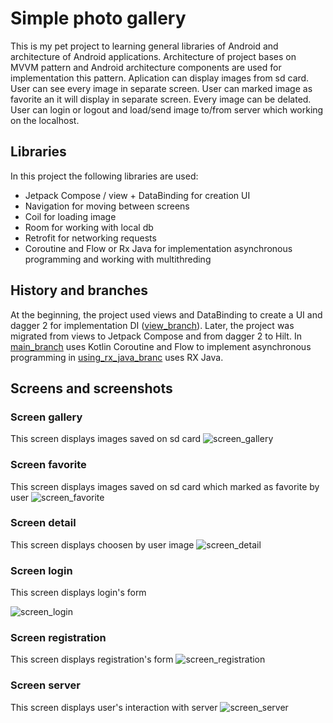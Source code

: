 # Simple photo gallery
This is my pet project to learning general libraries of Android and architecture of Android applications. Architecture of project bases on MVVM pattern and 
Android architecture components are used for implementation this pattern.
Aplication can display images from sd card. User can see every image in separate screen.
User can marked image as favorite an it will display in separate screen. Every image can be delated. User can login or logout and load/send image
to/from server which working on the localhost.
## Libraries
In this project the following libraries are used:
* Jetpack Compose / view + DataBinding for creation UI
* Navigation for moving between screens
* Coil for loading image
* Room for working with local db
* Retrofit for networking requests
* Coroutine and Flow or Rx Java for implementation asynchronous programming and working with multithreding
## History and branches
At the beginning, the project used views and DataBinding to create a UI and dagger 2 for implementation DI ([view_branch](https://github.com/userVasP/simple_photo_gallery/tree/view_branch)).
Later, the project was migrated from views to Jetpack Compose and from dagger 2 to Hilt. In [main_branch](https://github.com/userVasP/simple_photo_gallery/tree/main) uses
Kotlin Coroutine and Flow to implement asynchronous programming in [using_rx_java_branc](https://github.com/userVasP/simple_photo_gallery/tree/using_rx_java_branch)
uses RX Java.
## Screens and screenshots
### Screen gallery
This screen displays images saved on sd card
![screen_gallery](https://user-images.githubusercontent.com/119778104/227793813-b297aded-88cf-498a-b0d3-e9faa834273d.png)
### Screen favorite
This screen displays images saved on sd card which marked as favorite by user
![screen_favorite](/assets/images/screen_favorite.png)
### Screen detail
This screen displays choosen by user image
![screen_detail](/assets/images/screen_detail.png)
### Screen login
This screen displays login's form

![screen_login](/assets/images/screen_login.png)
### Screen registration
This screen displays registration's form
![screen_registration](/assets/images/screen_registration.png)
### Screen server
This screen displays user's interaction with server
![screen_server](/assets/images/screen_server.png)
